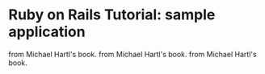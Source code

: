 # Ruby on Rails Tutorial: sample application

from Michael Hartl's book.
from Michael Hartl's book.
from Michael Hartl's book.
